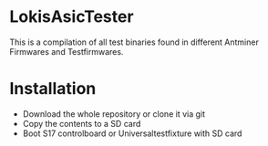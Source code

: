 # LokisAsicTester

This is a compilation of all test binaries found in different Antminer Firmwares and Testfirmwares.

# Installation
- Download the whole repository or clone it via git
- Copy the contents to a SD card
- Boot S17 controlboard or Universaltestfixture with SD card

